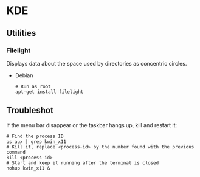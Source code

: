 # KDE

## Utilities

### Filelight

Displays data about the space used by directories as concentric circles.

- Debian
  
  ```shell
  # Run as root
  apt-get install filelight
  ```

## Troubleshot

If the menu bar disappear or the taskbar hangs up, kill and restart it:

```
# Find the process ID
ps aux | grep kwin_x11
# Kill it, replace <process-id> by the number found with the previous command
kill <process-id>
# Start and keep it running after the terminal is closed
nohup kwin_x11 &
```
